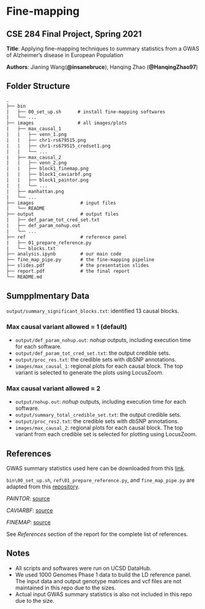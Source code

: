 # Fine-mapping

## CSE 284 Final Project, Spring 2021

**Title**: Applying fine-mapping techniques to summary statistics from a GWAS of Alzheimer’s disease in European Population

**Authors**: Jianing Wang(**@insanebruce**), Hanqing Zhao (**@HanqingZhao97**)

## Folder Structure

```txt
.
├── bin
|   ├── 00_set_up.sh      # install fine-mapping softwares
|   └── ...
├── images                # all images/plots
|   ├── max_causal_1
|   |   ├── venn_1.png
|   |   ├── chr1-rs679515.png
|   |   ├── chr1-rs679515_credset1.png
|   |   └── ...
|   ├── max_causal_2
|   |   ├── venn_2.png
|   |   ├── block1_finemap.png
|   |   ├── block1_caviarbf.png
|   |   ├── block1_paintor.png
|   |   └── ...
|   ├── manhattan.png
|   └── ...
├── images                 # input files
|   └── README
├── output                 # output files 
|   ├── def_param_tot_cred_set.txt
|   ├── def_param_nohup.out
|   └── ...
├── ref                    # reference panel
|   ├── 01_prepare_reference.py
|   └── blocks.txt
├── analysis.ipynb         # our main code
├── fine_map_pipe.py       # the fine-mapping pipeline
├── slides.pdf             # the presentation slides
├── report.pdf             # the final report
└── README.md
```

## Sumpplmentary Data

`output/summary_significant_blocks.txt`: identified 13 causal blocks.

### Max causal variant allowed = 1 (default)

* `output/def_param_nohup.out`: *nohup* outputs, including execution time for each software.
* `output/def_param_tot_cred_set.txt`: the output credible sets.
* `output/proc_res.txt`: the credible sets with dbSNP annotations.
* `images/max_causal_1`: regional plots for each causal block. The top variant is selected to generate the plots using LocusZoom.

### Max causal variant allowed = 2

* `output/nohup.out`: *nohup* outputs, including execution time for each software.
* `output/summary_total_credible_set.txt`: the output credible sets.
* `output/proc_res2.txt`: the credible sets with dbSNP annotations.
* `images/max_causal_2`: regional plots for each causal block. The top variant from each credible set is selected for plotting using LocusZoom.

## References

GWAS summary statistics used here can be downloaded from this [link](http://ftp.ebi.ac.uk/pub/databases/gwas/summary_statistics/GCST002001-GCST003000/GCST002245/).

`bin\00_set_up.sh`, `ref\01_prepare_reference.py`, and `fine_map_pipe.py` are adapted from this [repository](https://github.com/mulinlab/CAUSALdb-finemapping-pip).

*PAINTOR*: [source](https://github.com/gkichaev/PAINTOR_V3.0)

*CAVIARBF*: [source](https://bitbucket.org/Wenan/caviarbf/src/master/)

*FINEMAP*: [source](http://www.christianbenner.com)

See *References* section of the report for the complete list of references.

## Notes

* All scripts and softwares were run on UCSD DataHub.
* We used 1000 Genomes Phase 1 data to build the LD reference panel. The input data and output genotype matrices and vcf files are not maintained in this repo due to the sizes.
* Actual input GWAS summary statistics is also not included in this repo due to the size.
